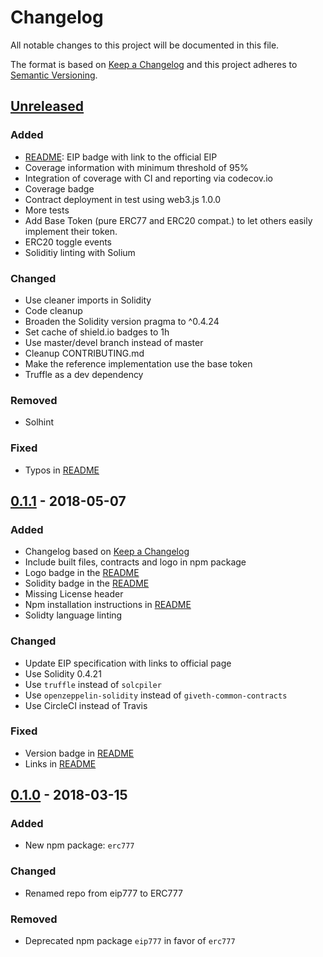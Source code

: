<!-- This Source Code Form is subject to the terms of the Mozilla Public
     License, v. 2.0. If a copy of the MPL was not distributed with this
     file, You can obtain one at http://mozilla.org/MPL/2.0/. -->
# Changelog
All notable changes to this project will be documented in this file.

The format is based on [Keep a Changelog](https://keepachangelog.com/en/1.0.0/)
and this project adheres to [Semantic Versioning](https://semver.org/spec/v2.0.0.html).

## [Unreleased]

### Added
- [README]: EIP badge with link to the official EIP
- Coverage information with minimum threshold of 95%
- Integration of coverage with CI and reporting via codecov.io
- Coverage badge
- Contract deployment in test using web3.js 1.0.0
- More tests
- Add Base Token (pure ERC77 and ERC20 compat.) to let others easily implement their token.
- ERC20 toggle events
- Soliditiy linting with Solium

### Changed
- Use cleaner imports in Solidity
- Code cleanup
- Broaden the Solidity version pragma to ^0.4.24
- Set cache of shield.io badges to 1h
- Use master/devel branch instead of master
- Cleanup CONTRIBUTING.md
- Make the reference implementation use the base token
- Truffle as a dev dependency

### Removed
- Solhint

### Fixed
- Typos in [README]

## [0.1.1] - 2018-05-07

### Added
- Changelog based on [Keep a Changelog](https://keepachangelog.com/en/1.0.0/)
- Include built files, contracts and logo in npm package
- Logo badge in the [README]
- Solidity badge in the [README]
- Missing License header
- Npm installation instructions in [README]
- Solidty language linting

### Changed
- Update EIP specification with links to official page
- Use Solidity 0.4.21
- Use `truffle` instead of `solcpiler`
- Use `openzeppelin-solidity` instead of `giveth-common-contracts`
- Use CircleCI instead of Travis

### Fixed
- Version badge in [README]
- Links in [README]

## [0.1.0] - 2018-03-15

### Added
- New npm package: `erc777`

### Changed
- Renamed repo from eip777 to ERC777


### Removed
- Deprecated npm package `eip777` in favor of `erc777`

[Unreleased]: https://github.com/0xjac/ERC777/compare/v0.1.1...HEAD
[0.1.1]: https://github.com/0xjac/ERC777/compare/v0.1.0...v0.1.1
[0.1.0]: https://github.com/0xjac/ERC777/compare/v0.0.8...v0.1.0
[README]: README.md
